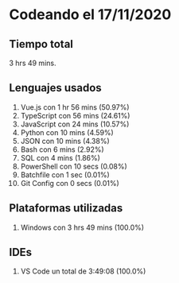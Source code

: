 # Codeando el 17/11/2020

## Tiempo total
3 hrs 49 mins.

## Lenguajes usados
1. Vue.js con 1 hr 56 mins (50.97%)
1. TypeScript con 56 mins (24.61%)
1. JavaScript con 24 mins (10.57%)
1. Python con 10 mins (4.59%)
1. JSON con 10 mins (4.38%)
1. Bash con 6 mins (2.92%)
1. SQL con 4 mins (1.86%)
1. PowerShell con 10 secs (0.08%)
1. Batchfile con 1 sec (0.01%)
1. Git Config con 0 secs (0.01%)

## Plataformas utilizadas
1. Windows con 3 hrs 49 mins (100.0%)

## IDEs
1. VS Code un total de 3:49:08 (100.0%)
